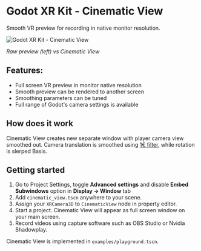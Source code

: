 # Godot XR Kit - Cinematic View

Smooth VR preview for recording in native monitor resolution.

![Godot XR Kit - Cinematic View](showcase.gif)

*Raw preview (left) vs Cinematic View*

## Features:

- Full screen VR preview in monitor native resolution
- Smooth preview can be rendered to another screen
- Smoothing parameters can be tuned
- Full range of Godot's camera settings is available 

## How does it work

Cinematic View creates new separate window with player camera view smoothed out. Camera translation is smoothed using [1€ filter](https://gery.casiez.net/1euro/), while rotation is slerped Basis. 

## Getting started

1. Go to Project Settings, toggle **Advanced settings** and disable **Embed Subwindows** option in **Display -> Window** tab 
2. Add `cinematic_view.tscn` anywhere to your scene.
3. Assign your `XRCamera3D` to `CinematicView` node in property editor. 
4. Start a project. Cinematic View will appear as full screen window on your main screen.
5. Record videos using capture software such as OBS Studio or Nvidia Shadowplay.

Cinematic View is implemented in `examples/playground.tscn`.